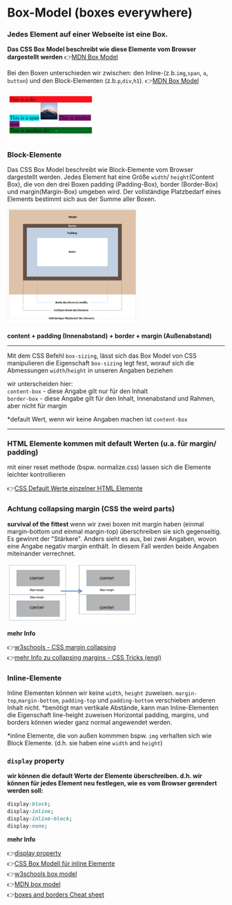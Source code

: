 # Box-Model (**boxes everywhere**)

### Jedes Element auf einer Webseite ist eine Box. 
**Das CSS Box Model beschreibt wie diese Elemente vom Browser dargestellt werden** :point_right:[MDN Box Model](https://developer.mozilla.org/en-US/docs/Learn/CSS/Building_blocks/The_box_model)

Bei den Boxen unterschieden wir zwischen: den Inline-(z.b.`img`,`span`, `a`, `button`) und den Block-Elementen (z.b.`p`,`div`,`h1`). 
:point_right:[MDN Box Model](https://www.w3schools.com/html/html_blocks.asp)



<img src="inline-block.png" alt="inline-block" width="40%"> 

### Block-Elemente 

Das CSS Box Model beschreibt wie Block-Elemente vom Browser dargestellt werden. Jedes Element hat eine Größe `width`/ `height`(Content Box), die von den drei Boxen padding (Padding-Box), border (Border-Box) und margin(Margin-Box) umgeben wird. Der vollständige Platzbedarf eines Elements bestimmt sich aus der Summe aller Boxen.

<img src="box-model.png" alt="boxes" width="60%"> 

**content + padding (Innenabstand) + border + margin (Außenabstand)**

---
Mit dem CSS Befehl `box-sizing`, lässt sich das Box Model von CSS manipulieren
die Eigenschaft `box-sizing` legt fest, worauf sich die Abmessungen `width`/`height` in unseren Angaben beziehen

wir unterscheiden hier:\
`content-box` - diese Angabe gilt nur für den Inhalt \
`border-box`  - diese Angabe gilt für den Inhalt, Innenabstand und Rahmen, aber nicht für margin

*default Wert, wenn wir keine Angaben machen ist `content-box`

---
### HTML Elemente kommen mit default Werten (u.a. für margin/ padding)
mit einer reset methode (bspw. normalize.css) lassen sich die Elemente leichter kontrollieren

:point_right:[CSS Default Werte einzelner HTML Elemente](https://www.w3schools.com/cssref/css_default_values.asp)

### Achtung collapsing margin (CSS the weird parts)

**survival of the fittest**
wenn wir zwei boxen mit margin haben (einmal margin-bottom und einmal margin-top) überschreiben sie sich gegenseitig. Es gewinnt der "Stärkere". Anders sieht es aus, bei zwei Angaben, wovon eine Angabe negativ margin enthält. In diesem Fall werden beide Angaben miteinander verrechnet.

<img src="collapse.png" alt="collapsing-margin" width="60%"> 

**mehr Info**

:point_right:[w3schools - CSS margin collapsing](https://www.w3schools.com/css/css_margin_collapse.asp)\
:point_right:[mehr Info zu collapsing margins - CSS Tricks (engl)](https://css-tricks.com/what-you-should-know-about-collapsing-margins/)

### Inline-Elemente 

Inline Elementen können wir keine `width`, `height` zuweisen. `margin-top`,`margin-bottom`,
`padding-top` und `padding-bottom` verschieben anderen Inhalt nicht.
*benötigt man vertikale Abstände, kann man Inline-Elementen die Eigenschaft line-height zuweisen
Horizontal padding, margins, und borders können wieder ganz normal angewendet werden.


*inline Elemente, die von außen kommmen bspw. `img` verhalten sich wie Block Elemente. (d.h. sie haben eine `width` and `height`)

### `display` property 
**wir können die default Werte der Elemente überschreiben. d.h. wir können für jedes Element neu festlegen, wie es vom Browser gerendert werden soll:**

```css
display:block;
display:inline;
display:inline-block;
display:none;
```


**mehr Info**

:point_right:[display property](https://www.w3schools.com/cssref/pr_class_display.asp)\
:point_right:[CSS Box Modell für inline Elemente](https://www.edv-lehrgang.de/css-box-modell-fuer-inline-elemente/)\
:point_right:[w3schools box model](https://www.w3schools.com/css/css_boxmodel.asp)\
:point_right:[MDN box model](https://developer.mozilla.org/en-US/docs/Learn/CSS/Building_blocks/The_box_model)\
:point_right:[boxes and borders Cheat sheet](https://learn-the-web.algonquindesign.ca/topics/boxes-borders-cheat-sheet/)

